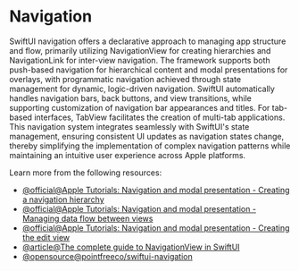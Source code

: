 # Navigation

SwiftUI navigation offers a declarative approach to managing app structure and flow, primarily utilizing NavigationView for creating hierarchies and NavigationLink for inter-view navigation. The framework supports both push-based navigation for hierarchical content and modal presentations for overlays, with programmatic navigation achieved through state management for dynamic, logic-driven navigation. SwiftUI automatically handles navigation bars, back buttons, and view transitions, while supporting customization of navigation bar appearances and titles. For tab-based interfaces, TabView facilitates the creation of multi-tab applications. This navigation system integrates seamlessly with SwiftUI's state management, ensuring consistent UI updates as navigation states change, thereby simplifying the implementation of complex navigation patterns while maintaining an intuitive user experience across Apple platforms.

Learn more from the following resources:

- [@official@Apple Tutorials: Navigation and modal presentation - Creating a navigation hierarchy](https://developer.apple.com/tutorials/app-dev-training/creating-a-navigation-hierarchy)
- [@official@Apple Tutorials: Navigation and modal presentation - Managing data flow between views](https://developer.apple.com/tutorials/app-dev-training/managing-data-flow-between-views)
- [@official@Apple Tutorials: Navigation and modal presentation - Creating the edit view](https://developer.apple.com/tutorials/app-dev-training/creating-the-edit-view)
- [@article@The complete guide to NavigationView in SwiftUI](https://www.hackingwithswift.com/articles/216/complete-guide-to-navigationview-in-swiftui)
- [@opensource@pointfreeco/swiftui-navigation](https://github.com/pointfreeco/swiftui-navigation)